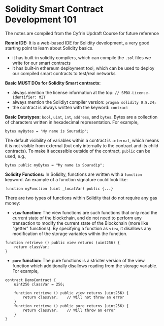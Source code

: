 # Solidity Smart Contract Development 101

The notes are compiled from the Cyfrin Updraft Course for future reference

**Remix IDE:** It is a web-based IDE for Solidity development, a very good starting point to learn about Solidity basics.

- it has built-in solidity compilers, which can compile the `.sol` files we write for our smart contracts
- it has built-in ethereum deployment tool, which can be used to deploy our compiled smart contracts to test/real networks

**Basic MUST DOs for Solidity Smart contracts:**

- always mention the license information at the top: `// SPDX-License-Identifier: MIT`
- always mention the Solidiyt compiler version: `pragma solidity 0.8.24;`
- the contract is always written with the keyword: `contract`

**Basic Datatypes:** `bool`, `uint`, `int`, `address`, and `bytes`. Bytes are a collection of characters written in hexadecimal representation. For example,

```solidity
bytes myBytes = "My name is Souradip";
```

The default visibility of variables within a contract is `internal`, which means it is not visible from external (but only internally to the contract and its child contracts). To make it accessible outside of the contract, `public` can be used, e.g., 

```solidity
bytes public myBytes = "My name is Souradip";
```

**Solidity Functions:**  In Solidity, functions are written with a `function` keyword. An example of a function signature could look like:

```solidity
function myFunction (uint _localVar) public {...}
```

There are two types of functions within Solidity that do not require any gas money:

- **`view` function:** The view functions are such functions that only read the current state of the blockchain, and do not need to perform any transaction to modify the current state of the Blockchain (more like "getter" functions). By specifying a function as `view`, it disallows any modification of the storage variables within the function.

```solidity
function retrieve () public view returns (uint256) {
    return classVar;
}
```

- **`pure` function:** The pure functions is a stricter version of the view function which additionally disallows reading from the storage variable. For example,

```solidity
contract DemoContract {
    uint256 classVar = 256;

    function retrieve () public view returns (uint256) {
        return classVar;    // Will not throw an error
    }
    function retrieve () public pure returns (uint256) {
        return classVar;    // Will throw an error
    }
}
```